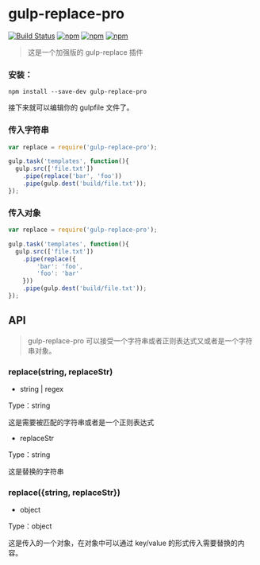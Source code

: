# gulp-replace-pro
[![Build Status](https://travis-ci.org/F-happy/gulp-replace-pro.svg?branch=master)](https://travis-ci.org/F-happy/gulp-replace-pro)
[![npm](https://img.shields.io/npm/v/gulp-replace-pro.svg?style=flat)](https://www.npmjs.com/package/gulp-replace-pro)
[![npm](https://img.shields.io/npm/l/gulp-replace-pro.svg?style=flat)](https://www.npmjs.com/package/gulp-replace-pro)
[![npm](https://img.shields.io/npm/dt/gulp-replace-pro.svg?style=flat-square)](https://www.npmjs.com/package/gulp-replace-pro)
> 这是一个加强版的 gulp-replace 插件

### 安装：
```
npm install --save-dev gulp-replace-pro
```
接下来就可以编辑你的 gulpfile 文件了。

### 传入字符串
```javascript
var replace = require('gulp-replace-pro');

gulp.task('templates', function(){
  gulp.src(['file.txt'])
    .pipe(replace('bar', 'foo'))
    .pipe(gulp.dest('build/file.txt'));
});
```

### 传入对象
```javascript
var replace = require('gulp-replace-pro');

gulp.task('templates', function(){
  gulp.src(['file.txt'])
    .pipe(replace({
    	'bar': 'foo',
    	'foo': 'bar'
    }))
    .pipe(gulp.dest('build/file.txt'));
});
```

## API
> gulp-replace-pro 可以接受一个字符串或者正则表达式又或者是一个字符串对象。

### replace(string, replaceStr)

* string | regex

Type：string

这是需要被匹配的字符串或者是一个正则表达式

* replaceStr

Type：string

这是替换的字符串

### replace({string, replaceStr})

* object

Type：object

这是传入的一个对象，在对象中可以通过 key/value 的形式传入需要替换的内容。
